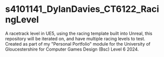 # s4101141_DylanDavies_CT6122_RacingLevel
 
A racetrack level in UE5, using the racing template built into Unreal, this repository will be iterated on, and have multiple racing levels to test. Created as part of my "Personal Portfolio" module for the University of Gloucestershire for Computer Games Design (Bsc) Level 6 2024.
